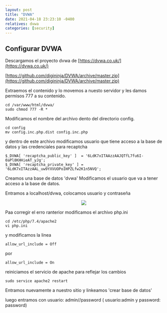 ```yaml
---
layout: post
title: "DVWA"
date: 2021-04-18 23:23:10 -0400
relatives: dvwa
categories: [security]
---
```


## Configurar DVWA



Descargamos el proyecto dvwa de [https://dvwa.co.uk/](https://dvwa.co.uk/)

[https://github.com/digininja/DVWA/archive/master.zip](https://github.com/digininja/DVWA/archive/master.zip)

Extraemos el contenido y lo movemos a nuesto servidor y les damos permisos 777 a su contenido.
```
cd /var/www/html/dvwa/
sudo chmod 777 -R *
```

Modificamos el nombre del archivo dento del directorio config.
```
cd config
mv config.inc.php.dist config.inc.php
```

y dentro de este archivo modificamos usuario que tiene acceso a la base de datos y las credenciales para recaptcha
```
$_DVWA[ 'recaptcha_public_key' ]  = '6LdK7xITAAzzAAJQTfL7fu6I-0aPl8KHHieAT_yJg';
$_DVWA[ 'recaptcha_private_key' ] = '6LdK7xITAzzAAL_uw9YXVUOPoIHPZLfw2K1n5NVQ';
```

Creamos una base de datos 'dvwa' 
Modificamos el usuario que va a tener acceso a la base de datos.

Entramos a localhost/dvwa, colocamos usuario y contraseña
<p align="center">
<img src="{{site.baseurl}}/assets/img/posts/{{page.relatives}}/config_01.png?raw=true">
</p>


Paa corregir el erro ranterior modificamos el archivo php.ini 
``` 
cd /etc/php/7.4/apache2
vi php.ini
``` 

y modificamos la linea 
``` 
allow_url_include = Off
``` 
por 
``` 
allow_url_include = On
``` 

reiniciamos el servicio de apache para reflejar los cambios
``` 
sudo service apache2 restart
``` 

Entramos nuevamente a nuestro sitio y linkeamos 'crear base de datos'

luego entramos con usuario: admin//password ( usuario:admin y password: password)